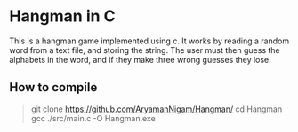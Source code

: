 # Hangman in C

This is a hangman game implemented using c. It works by reading a random word from a text file, and storing the string. The user must then guess the alphabets in the word, and if they make three wrong guesses they lose.

## How to compile
> git clone https://github.com/AryamanNigam/Hangman/
> cd Hangman
> gcc ./src/main.c -O Hangman.exe

